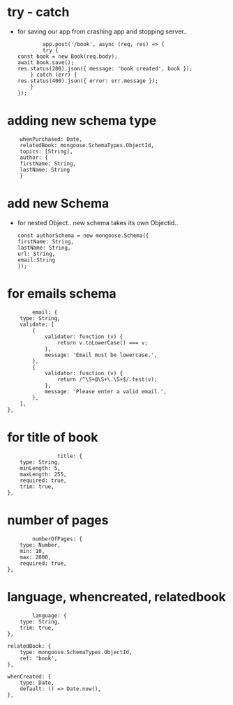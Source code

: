 # try - catch

-   for saving our app from crashing app and stopping server..

        		app.post('/book', async (req, res) => {
        		try {
        const book = new Book(req.body);
        await book.save();
        res.status(200).json({ message: 'book created', book });
        	} catch (err) {
        res.status(400).json({ error: err.message });
        	}
        });

# adding new schema type

        whenPurchased: Date,
        relatedBook: mongoose.SchemaTypes.ObjectId,
        topics: [String],
        author: {
        firstName: String,
        lastName: String
        }

# add new Schema

-   for nested Object.. new schema takes its own Objectid..

        const authorSchema = new mongoose.Schema({
        firstName: String,
        lastName: String,
        url: String,
        email:String
        });

# for emails schema

        	email: {
    	type: String,
    	validate: [
    		{
    			validator: function (v) {
    				return v.toLowerCase() === v;
    			},
    			message: 'Email must be lowercase.',
    		},
    		{
    			validator: function (v) {
    				return /^\S+@\S+\.\S+$/.test(v);
    			},
    			message: 'Please enter a valid email.',
    		},
    	],
    },

# for title of book

                	title: {
    	type: String,
    	minLength: 5,
    	maxLength: 255,
    	required: true,
    	trim: true,
    },

# number of pages

        	numberOfPages: {
    	type: Number,
    	min: 10,
    	max: 2000,
    	required: true,
    },

# language, whencreated, relatedbook

        	language: {
    	type: String,
    	trim: true,
    },

    relatedBook: {
    	type: mongoose.SchemaTypes.ObjectId,
    	ref: 'book',
    },

    whenCreated: {
    	type: Date,
    	default: () => Date.now(),
    },
